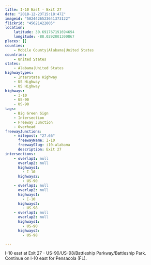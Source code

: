 ```yaml
---
title: I-10 East - Exit 27
date: "2018-12-23T15:18:47Z"
imageid: "5024426523641373122"
flickrid: "45621422805"
location:
    latitude: 30.691767191694694
    longitude: -88.0292001300867
places: []
counties:
    - Mobile County|Alabama|United States
countries:
    - United States
states:
    - Alabama|United States
highwaytypes:
    - Interstate Highway
    - US Highway
    - US Highway
highways:
    - I-10
    - US-90
    - US-98
tags:
    - Big Green Sign
    - Intersection
    - Freeway Junction
    - Overhead
freewayJunctions:
    - milepost: "27.66"
      freewayName: I-10
      freewaySlug: i10-alabama
      description: Exit 27
intersections:
    - overlap1: null
      overlap2: null
      highways1:
        - I-10
      highways2:
        - US-90
    - overlap1: null
      overlap2: null
      highways1:
        - I-10
      highways2:
        - US-98
    - overlap1: null
      overlap2: null
      highways1:
        - US-90
      highways2:
        - US-98

---
```

I-10 east at Exit 27 - US-90/US-98/Battleship Parkway/Battleship Park.  Continue on I-10 east for Pensacola (FL).